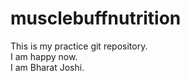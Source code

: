 # musclebuffnutrition
This is my practice git repository.
<br>
I am happy now.
<br>
I am Bharat Joshi.
<br>
